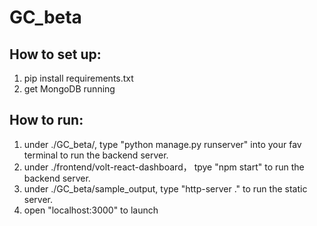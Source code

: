 # GC_beta
 ## How to set up:
 1. pip install requirements.txt
 2. get MongoDB running
 ## How to run:
 1. under ./GC_beta/, type "python manage.py runserver" into your fav terminal to run the backend server.
 2. under ./frontend/volt-react-dashboard， tpye "npm start" to run the backend server.
 3. under ./GC_beta/sample_output, type "http-server ." to run the static server.
 4. open "localhost:3000" to launch
